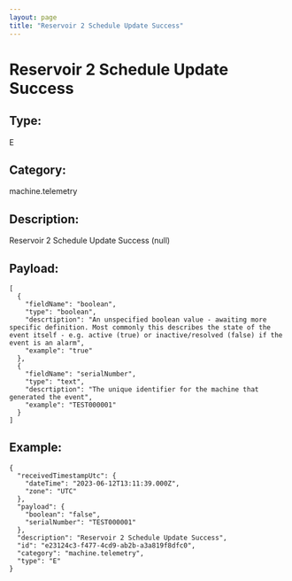```yaml
---
layout: page
title: "Reservoir 2 Schedule Update Success"
---
```


# Reservoir 2 Schedule Update Success

## Type:

E

## Category:

machine.telemetry

## Description: 

Reservoir 2 Schedule Update Success (null)

## Payload:

```
[
  {
    "fieldName": "boolean",
    "type": "boolean",
    "descrtiption": "An unspecified boolean value - awaiting more specific definition. Most commonly this describes the state of the event itself - e.g. active (true) or inactive/resolved (false) if the event is an alarm",
    "example": "true"
  },
  {
    "fieldName": "serialNumber",
    "type": "text",
    "descrtiption": "The unique identifier for the machine that generated the event",
    "example": "TEST000001"
  }
]
```

## Example:

```
{
  "receivedTimestampUtc": {
    "dateTime": "2023-06-12T13:11:39.000Z",
    "zone": "UTC"
  },
  "payload": {
    "boolean": "false",
    "serialNumber": "TEST000001"
  },
  "description": "Reservoir 2 Schedule Update Success",
  "id": "e23124c3-f477-4cd9-ab2b-a3a819f8dfc0",
  "category": "machine.telemetry",
  "type": "E"
}
```
